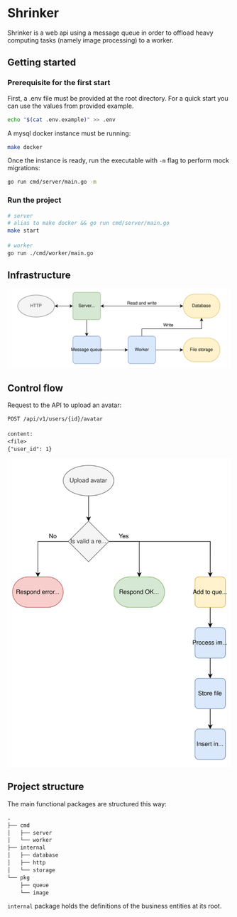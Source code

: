 # Shrinker

Shrinker is a web api using a message queue in order to offload heavy computing tasks (namely image processing) to a worker.

## Getting started

### Prerequisite for the first start

First, a .env file must be provided at the root directory.
For a quick start you can use the values from provided example.

```sh
echo "$(cat .env.example)" >> .env
```

A mysql docker instance must be running:

```sh
make docker
```


Once the instance is ready, run the executable with `-m` flag to perform mock migrations:

```sh
go run cmd/server/main.go -m
```


### Run the project

```sh
# server
# alias to make docker && go run cmd/server/main.go
make start

# worker
go run ./cmd/worker/main.go
```

## Infrastructure

![infrastrucute schema](docs/infrastructure.svg)

## Control flow

Request to the API to upload an avatar:

```txt
POST /api/v1/users/{id}/avatar

content:
<file>
{"user_id": 1}
```

![image upload flowchart](docs/control_flow.svg)

## Project structure

The main functional packages are structured this way:

```txt
.
├── cmd
│   ├── server
│   └── worker
├── internal
│   ├── database
│   ├── http
│   └── storage
└── pkg
    ├── queue
    └── image
```

`internal` package holds the definitions of the business entities at its root.
